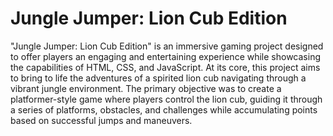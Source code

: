 # Jungle Jumper: Lion Cub Edition
"Jungle Jumper: Lion Cub Edition" is an immersive gaming project designed to offer players an engaging and entertaining experience while showcasing the capabilities of HTML, CSS, and JavaScript. At its core, this project aims to bring to life the adventures of a spirited lion cub navigating through a vibrant jungle environment. The primary objective was to create a platformer-style game where players control the lion cub, guiding it through a series of platforms, obstacles, and challenges while accumulating points based on successful jumps and maneuvers.
